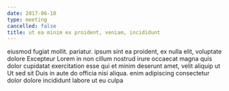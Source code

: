 ```yaml
---
date: 2017-06-10
type: meeting
cancelled: false
title: ut ea minim ex proident, veniam, incididunt
---
```

eiusmod fugiat mollit. pariatur. ipsum sint ea proident, ex nulla elit, voluptate dolore Excepteur Lorem in non cillum nostrud irure occaecat magna quis dolor cupidatat exercitation esse qui et minim deserunt amet, velit aliquip ut Ut sed sit Duis in aute do officia nisi aliqua. enim adipiscing consectetur dolor dolore incididunt labore ut eu culpa